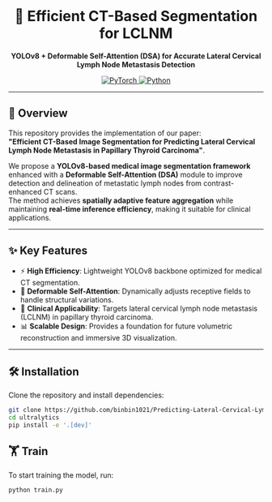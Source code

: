 <br>
<div align="center">
  <h1>🧠 Efficient CT-Based Segmentation for LCLNM</h1>
  <p>
    <strong>YOLOv8 + Deformable Self-Attention (DSA) for Accurate Lateral Cervical Lymph Node Metastasis Detection</strong>
  </p>
</div>

<div align="center">
  <a href="https://github.com/yourusername/LCLNM-Segmentation">
    <img src="https://img.shields.io/badge/PyTorch-2.0%2B-red?logo=pytorch&logoColor=white" alt="PyTorch">
  </a>
  <a href="https://github.com/yourusername/LCLNM-Segmentation">
    <img src="https://img.shields.io/badge/Python-3.8%2B-blue?logo=python&logoColor=white" alt="Python">
  </a>
</div>

---

## 📌 Overview

This repository provides the implementation of our paper:  
**"Efficient CT-Based Image Segmentation for Predicting Lateral Cervical Lymph Node Metastasis in Papillary Thyroid Carcinoma"**.

We propose a **YOLOv8-based medical image segmentation framework** enhanced with a **Deformable Self-Attention (DSA)** module to improve detection and delineation of metastatic lymph nodes from contrast-enhanced CT scans.  
The method achieves **spatially adaptive feature aggregation** while maintaining **real-time inference efficiency**, making it suitable for clinical applications.

---

## ✨ Key Features

- ⚡ **High Efficiency**: Lightweight YOLOv8 backbone optimized for medical CT segmentation.
- 🧩 **Deformable Self-Attention**: Dynamically adjusts receptive fields to handle structural variations.
- 🧠 **Clinical Applicability**: Targets lateral cervical lymph node metastasis (LCLNM) in papillary thyroid carcinoma.
- 📊 **Scalable Design**: Provides a foundation for future volumetric reconstruction and immersive 3D visualization.

---

## 🛠️ Installation

Clone the repository and install dependencies:

```bash
git clone https://github.com/binbin1021/Predicting-Lateral-Cervical-Lymph-Node-Metastasis.git
cd ultralytics
pip install -e '.[dev]'
```

## 🏋️ Train
To start training the model, run:

```bash
python train.py
```

